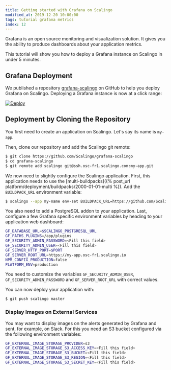 ```yaml
---
title: Getting started with Grafana on Scalingo
modified_at: 2019-12-20 10:00:00
tags: tutorial grafana metrics
index: 12
---
```


Grafana is an open source monitoring and visualization solution. It gives you
the ability to produce dashboards about your application metrics.

This tutorial will show you how to deploy a Grafana instance on Scalingo in
under 5 minutes.

## Grafana Deployment

We published a repository
[grafana-scalingo](https://github.com/Scalingo/grafana-scalingo/) on GitHub to
help you deploy Grafana on Scalingo. Deploying a Grafana instance is now at a
click range:

[![Deploy](https://cdn.scalingo.com/deploy/button.svg)](https://my.scalingo.com/deploy?source=https://github.com/Scalingo/grafana-scalingo)

## Deployment by Cloning the Repository

You first need to create an application on Scalingo. Let's say its name is
`my-app`.

Then, clone our repository and add the Scalingo git remote:

```bash
$ git clone https://github.com/Scalingo/grafana-scalingo
$ cd grafana-scalingo
$ git remote add scalingo git@ssh.osc-fr1.scalingo.com:my-app.git
```

We now need to slightly configure the Scalingo application. First, this
application needs to use the [multi-buildpacks]({% post_url
platform/deployment/buildpacks/2000-01-01-multi %}). Add the `BUILDPACK_URL`
environment variable:

```bash
$ scalingo --app my-name env-set BUILDPACK_URL=https://github.com/Scalingo/multi-buildpack.git
```

You also need to add a PostgreSQL addon to your application. Last, configure a
few Grafana specific environment variables by heading to your application web
dashboard:

```bash
GF_DATABASE_URL=$SCALINGO_POSTGRESQL_URL
GF_PATHS_PLUGINS=/app/plugins
GF_SECURITY_ADMIN_PASSWORD=<Fill this field>
GF_SECURITY_ADMIN_USER=<Fill this field>
GF_SERVER_HTTP_PORT=$PORT
GF_SERVER_ROOT_URL=https://my-app.osc-fr1.scalingo.io
NPM_CONFIG_PRODUCTION=false
PLATFORM_ENV=production
```

You need to customize the variables `GF_SECURITY_ADMIN_USER`,
`GF_SECURITY_ADMIN_PASSWORD` and `GF_SERVER_ROOT_URL` with correct values.

You can now deploy your application with:

```bash
$ git push scalingo master
```

### Display Images on External Services

You may want to display images on the alerts generated by Grafana and sent, for
example, on Slack. For this you need an S3 bucket configured via the following
environment variables:

```bash
GF_EXTERNAL_IMAGE_STORAGE_PROVIDER=s3
GF_EXTERNAL_IMAGE_STORAGE_S3_ACCESS_KEY=<Fill this field>
GF_EXTERNAL_IMAGE_STORAGE_S3_BUCKET=<Fill this field>
GF_EXTERNAL_IMAGE_STORAGE_S3_REGION=<Fill this field>
GF_EXTERNAL_IMAGE_STORAGE_S3_SECRET_KEY=<Fill this field>
```

